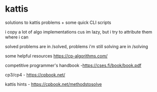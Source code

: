 # kattis
solutions to kattis problems + some quick CLI scripts

i copy a lot of algo implementations cus im lazy, but i try to attribute them where i can

solved problems are in /solved, problems i'm still solving are in /solving

some helpful resources
https://cp-algorithms.com/

competitive programmer's handbook -https://cses.fi/book/book.pdf

cp3/cp4 - https://cpbook.net/

kattis hints - https://cpbook.net/methodstosolve
